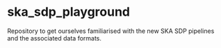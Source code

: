 # ska_sdp_playground
Repository to get ourselves familiarised with the new SKA SDP pipelines and the associated data formats.

